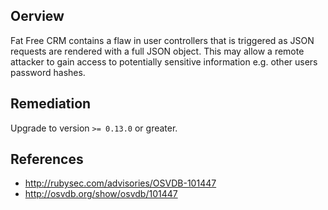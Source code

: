 ## Oerview
Fat Free CRM contains a flaw in user controllers that is triggered as JSON
requests are rendered with a full JSON object. This may allow a remote
attacker to gain access to potentially sensitive information e.g. other
users password hashes.


## Remediation
Upgrade to version `>= 0.13.0` or greater.

## References
- http://rubysec.com/advisories/OSVDB-101447
- http://osvdb.org/show/osvdb/101447

